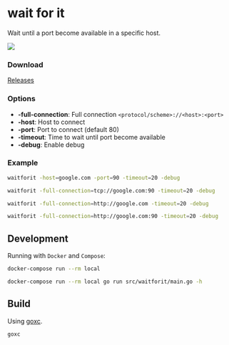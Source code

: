 # wait for it

Wait until a port become available in a specific host.

![](http://24.media.tumblr.com/tumblr_m3x648wxbj1ru99qvo1_500.png)


### Download

[Releases](https://github.com/maxcnunes/waitforit/releases)

### Options

- **-full-connection**: Full connection `<protocol/scheme>://<host>:<port>`
- **-host**: Host to connect
- **-port**: Port to connect (default 80)
- **-timeout**: Time to wait until port become available
- **-debug**: Enable debug


### Example

```bash
waitforit -host=google.com -port=90 -timeout=20 -debug

waitforit -full-connection=tcp://google.com:90 -timeout=20 -debug

waitforit -full-connection=http://google.com -timeout=20 -debug

waitforit -full-connection=http://google.com:90 -timeout=20 -debug
```

## Development

Running with `Docker` and `Compose`:

```bash
docker-compose run --rm local
```

```bash
docker-compose run --rm local go run src/waitforit/main.go -h
```


## Build

Using [goxc](https://github.com/laher/goxc).

```bash
goxc
```
